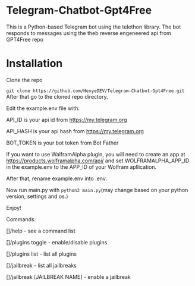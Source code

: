 # Telegram-Chatbot-Gpt4Free
This is a Python-based Telegram bot using the telethon library. The bot responds to messages using the theb reverse engeneered api from GPT4Free repo

# Installation
Clone the repo

```git clone https://github.com/HexyeDEV/Telegram-Chatbot-Gpt4Free.git```
After that go to the cloned repo directory.

Edit the example.env file with:

API_ID is your api id from https://my.telegram.org

API_HASH is your api hash from https://my.telegram.org

BOT_TOKEN is your bot token from Bot Father

If you want to use WalframAlpha plugin, you will need to create an app at https://products.wolframalpha.com/api/ and set WOLFRAMALPHA_APP_ID in the example.env to the APP_ID of your Wolfram apllication.

After that, rename example.env into .env.

Now run main.py with ```python3 main.py```(may change based on your python version, settings and os.)

Enjoy!

Commands:

[]/help - see a command list

[]/plugins toggle - enable/disable plugins

[]/plugins list - list all plugins

[]/jailbreak - list all jailbreaks

[]/jailbreak [JAILBREAK NAME] - enable a jailbreak

